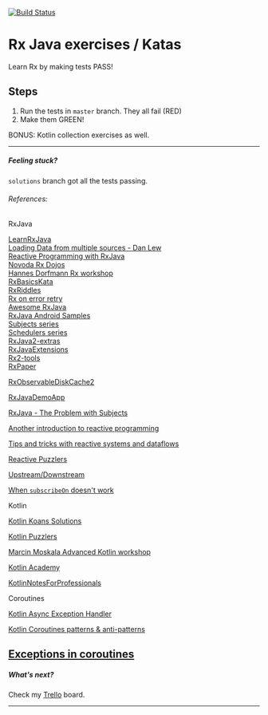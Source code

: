 [![Build Status](https://travis-ci.org/ExpensiveBelly/RxKata.svg?branch=solutions)](https://travis-ci.org/ExpensiveBelly/RxKata)

# Rx Java exercises / Katas

Learn Rx by making tests PASS!

## Steps
1. Run the tests in `master` branch. They all fail (RED)
2. Make them GREEN!

BONUS: Kotlin collection exercises as well.

---
##### Feeling stuck?

`solutions` branch got all the tests passing.

###### References:

RxJava  

[LearnRxJava](https://github.com/jhusain/learnrxjava)  
[Loading Data from multiple sources - Dan Lew](http://blog.danlew.net/2015/06/22/loading-data-from-multiple-sources-with-rxjava/)  
[Reactive Programming with RxJava](http://shop.oreilly.com/product/0636920042228.do)  
[Novoda Rx Dojos](https://github.com/novoda/dojos/tree/master/workshops/RxJava)  
[Hannes Dorfmann Rx workshop](https://github.com/sockeqwe/rxworkshop)  
[RxBasicsKata](https://github.com/sergiiz/RxBasicsKata)  
[RxRiddles](https://github.com/vanniktech/RxRiddles)  
[Rx on error retry](https://github.com/platoblm/rx-onerror-retry-cache)  
[Awesome RxJava](https://github.com/eleventigers/awesome-rxjava)  
[RxJava Android Samples](https://github.com/kaushikgopal/RxJava-Android-Samples)  
[Subjects series](http://akarnokd.blogspot.com/2015/06/subjects-part-1.html)  
[Schedulers series](http://akarnokd.blogspot.com/2015/05/schedulers-part-1.html)  
[RxJava2-extras](https://github.com/davidmoten/rxjava2-extras)  
[RxJavaExtensions](https://github.com/akarnokd/RxJavaExtensions)  
[Rx2-tools](https://github.com/fsbarata/rx2-tools)  
[RxPaper](https://github.com/pakoito/RxPaper)  

[RxObservableDiskCache2](https://github.com/pakoito/RxObservableDiskCache2)

[RxJavaDemoApp](https://github.com/JoaoMotondon/RxJavaDemoApp)

[RxJava - The Problem with Subjects](http://tomstechnicalblog.blogspot.com/2016/03/rxjava-problem-with-subjects.html)

[Another introduction to reactive programming](https://www.oneagency.se/an-introduction-to-reactive-programming-with-rxjava-part-2-the-framework/)

[Tips and tricks with reactive systems and dataflows](https://github.com/reactor/reactive-streams-commons/issues/21)

[Reactive Puzzlers](https://github.com/reactor/reactive-streams-commons/issues/22)

[Upstream/Downstream](https://github.com/ReactiveX/RxJava/issues/5022)

[When `subscribeOn` doesn't work](https://medium.com/@wasyl/rxjava-threading-when-subscribeon-doesnt-work-ee467a21935b)   

Kotlin  

[Kotlin Koans Solutions](https://github.com/efung/kotlin-koans-solutions)  

[Kotlin Puzzlers](https://github.com/angryziber/kotlin-puzzlers)  

[Marcin Moskala Advanced Kotlin workshop](https://github.com/MarcinMoskala/advanced-kotlin-workshop-tasks)  

[Kotlin Academy](https://blog.kotlin-academy.com/)  

[KotlinNotesForProfessionals](http://books.goalkicker.com/KotlinBook/)  

Coroutines

[Kotlin Async Exception Handler](https://stackoverflow.com/questions/53303358/kotlin-async-exception-handling)

[Kotlin Coroutines patterns & anti-patterns](https://proandroiddev.com/kotlin-coroutines-patterns-anti-patterns-f9d12984c68e)

[Exceptions in coroutines](https://medium.com/androiddevelopers/exceptions-in-coroutines-ce8da1ec060c)
---

##### What's next?
Check my [Trello](https://trello.com/b/cxsA3tFZ) board.

---
